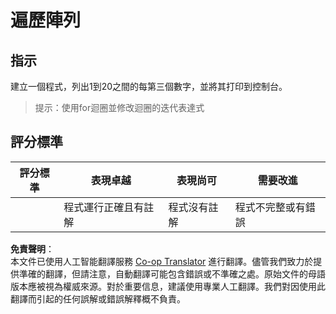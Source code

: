 <!--
CO_OP_TRANSLATOR_METADATA:
{
  "original_hash": "8b2381170bd0fd2870f5889bb8620f02",
  "translation_date": "2025-08-23T22:45:37+00:00",
  "source_file": "2-js-basics/4-arrays-loops/assignment.md",
  "language_code": "hk"
}
-->
# 遍歷陣列

## 指示

建立一個程式，列出1到20之間的每第三個數字，並將其打印到控制台。

> 提示：使用for迴圈並修改迴圈的迭代表達式

## 評分標準

| 評分標準 | 表現卓越                               | 表現尚可                 | 需要改進                      |
| -------- | --------------------------------------- | ------------------------ | ------------------------------ |
|          | 程式運行正確且有註解                   | 程式沒有註解             | 程式不完整或有錯誤            |

**免責聲明**：  
本文件已使用人工智能翻譯服務 [Co-op Translator](https://github.com/Azure/co-op-translator) 進行翻譯。儘管我們致力於提供準確的翻譯，但請注意，自動翻譯可能包含錯誤或不準確之處。原始文件的母語版本應被視為權威來源。對於重要信息，建議使用專業人工翻譯。我們對因使用此翻譯而引起的任何誤解或錯誤解釋概不負責。